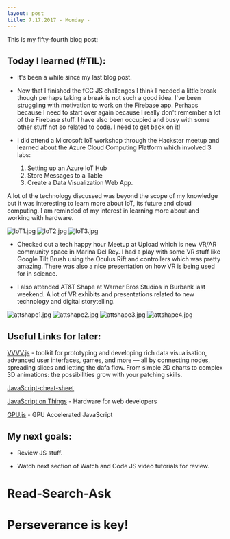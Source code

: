 ```yaml
---
layout: post
title: 7.17.2017 - Monday - 
---
```


This is my fifty-fourth blog post: 

## Today I learned (#TIL):   

- It's been a while since my last blog post.  

- Now that I finished the fCC JS challenges I think I needed a little break though perhaps taking a break is not such a good idea.  I've been struggling with motivation to work on the Firebase app.  Perhaps because I need to start over again because I really don't remember a lot of the Firebase stuff.  I have also been occupied and busy with some other stuff not so related to code.  I need to get back on it!

- I did attend a Microsoft IoT workshop through the Hackster meetup and learned about the Azure Cloud Computing Platform which involved 3 labs:  
	1. Setting up an Azure IoT Hub 
	1. Store Messages to a Table 
	1. Create a Data Visualization Web App.

A lot of the technology discussed was beyond the scope of my knowledge but it was interesting to learn more about IoT, its future and cloud computing. I am reminded of my interest in learning more about and working with hardware.

![IoT1.jpg](/images/IoT1.jpg)
![IoT2.jpg](/images/IoT2.jpg)
![IoT3.jpg](/images/IoT3.jpg)

- Checked out a tech happy hour Meetup at Upload which is new VR/AR community space in Marina Del Rey.  I had a play with some VR stuff like Google Tilt Brush using the Oculus Rift and controllers which was pretty amazing.  There was also a nice presentation on how VR is being used for in science. 

- I also attended AT&T Shape at Warner Bros Studios in Burbank last weekend.  A lot of VR exhibits and presentations related to new technology and digital storytelling.

![attshape1.jpg](/images/attshape1.jpg)
![attshape2.jpg](/images/attshape2.jpg)
![attshape3.jpg](/images/attshape3.jpg)
![attshape4.jpg](/images/attshape4.jpg)


## Useful Links for later:

[VVVV.js](http://vvvvjs.com/) - toolkit for prototyping and developing rich data visualisation, advanced user interfaces, games, and more — all by connecting nodes, spreading slices and letting the dafa flow. From simple 2D charts to complex 3D animations: the possibilities grow with your patching skills. 

[JavaScript-cheat-sheet](https://www.onblastblog.com/javascript-cheat-sheet/)

[JavaScript on Things](https://www.manning.com/books/javascript-on-things?a_aid=wcd-bocoup&a_bid=b1e5b2a9) - Hardware for web developers

[GPU.js](http://gpu.rocks/) - GPU Accelerated JavaScript


## My next goals:

- Review JS stuff.

- Watch next section of Watch and Code JS video tutorials for review.


# Read-Search-Ask

# Perseverance is key!







